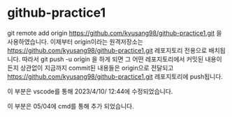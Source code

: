 # github-practice1


git remote add origin https://github.com/kyusang98/github-practice1.git 을 사용하였습니다.
이제부터 origin이라는 원격저장소는 https://github.com/kyusang98/github-practice1.git 레포지토리 전용으로 배치됩니다.
따라서 git push -u origin 을 하게 되면 그 어떤 레포지토리에서 커밋된 내용이든지 상관없이
지금까지 commit된 내용들은 origin으로 전달되고
https://github.com/kyusang98/github-practice1.git 레포지토리에 push됩니다.  

이 부분은 vscode를 통해 2023/4/10/ 12:44에 수정되었습니다.


이 부분은 05/04에 cmd를 통해 추가 되었습니다.
